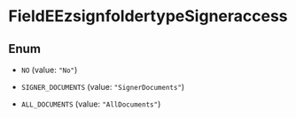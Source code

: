 

# FieldEEzsignfoldertypeSigneraccess

## Enum


* `NO` (value: `"No"`)

* `SIGNER_DOCUMENTS` (value: `"SignerDocuments"`)

* `ALL_DOCUMENTS` (value: `"AllDocuments"`)




